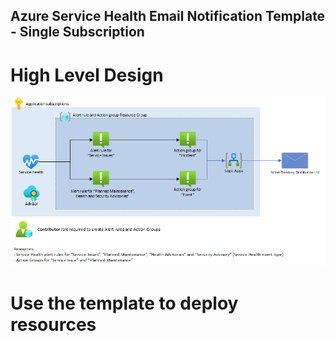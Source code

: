 ## Azure Service Health Email Notification Template - Single Subscription
# High Level Design
![HLD](/images/mode1hld.png)

# Use the template to deploy resources